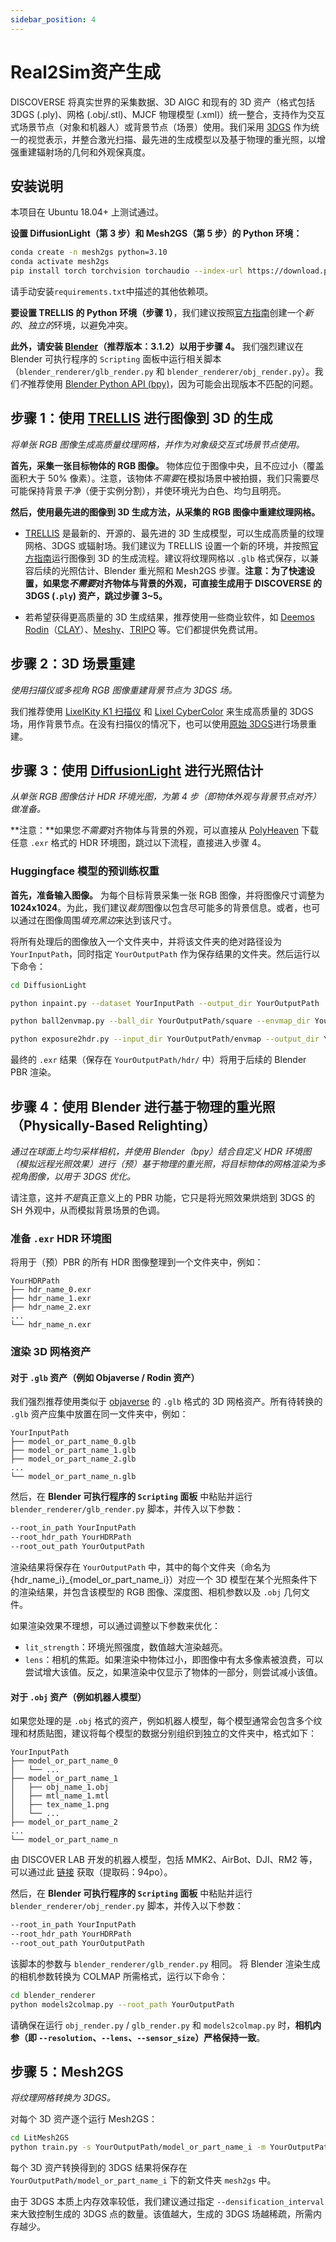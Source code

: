 ```yaml
---
sidebar_position: 4
---
```


# Real2Sim资产生成

DISCOVERSE 将真实世界的采集数据、3D AIGC 和现有的 3D 资产（格式包括 3DGS (.ply)、网格 (.obj/.stl)、MJCF 物理模型 (.xml)）统一整合，支持作为交互式场景节点（对象和机器人）或背景节点（场景）使用。我们采用 [3DGS](https://github.com/graphdeco-inria/gaussian-splatting) 作为统一的视觉表示，并整合激光扫描、最先进的生成模型以及基于物理的重光照，以增强重建辐射场的几何和外观保真度。

## 安装说明
本项目在 Ubuntu 18.04+ 上测试通过。

**设置 DiffusionLight（第 3 步）和 Mesh2GS（第 5 步）的 Python 环境：**
```bash
conda create -n mesh2gs python=3.10
conda activate mesh2gs
pip install torch torchvision torchaudio --index-url https://download.pytorch.org/whl/cu118 # replace your cuda version
```
请手动安装`requirements.txt`中描述的其他依赖项。

**要设置 TRELLIS 的 Python 环境（步骤 1）**，我们建议按照[官方指南](https://github.com/microsoft/TRELLIS)创建一个*新的*、*独立的*环境，以避免冲突。

**此外，请安装 [Blender](https://www.blender.org/)（推荐版本：3.1.2）以用于步骤 4。** 我们强烈建议在 Blender 可执行程序的 `Scripting` 面板中运行相关脚本（`blender_renderer/glb_render.py` 和 `blender_renderer/obj_render.py`）。我们*不*推荐使用 [Blender Python API (bpy)](https://docs.blender.org/api/current/info_advanced_blender_as_bpy.html)，因为可能会出现版本不匹配的问题。

## 步骤 1：使用 [TRELLIS](https://github.com/microsoft/TRELLIS) 进行图像到 3D 的生成
*将单张 RGB 图像生成高质量纹理网格，并作为对象级交互式场景节点使用。*

**首先，采集一张目标物体的 RGB 图像。** 物体应位于图像中央，且不应过小（覆盖面积大于 50% 像素）。注意，该物体*不需要*在模拟场景中被拍摄，我们只需要尽可能保持背景*干净*（便于实例分割），并使环境光为白色、均匀且明亮。

**然后，使用最先进的图像到 3D 生成方法，从采集的 RGB 图像中重建纹理网格。**

- [TRELLIS](https://github.com/microsoft/TRELLIS) 是最新的、开源的、最先进的 3D 生成模型，可以生成高质量的纹理网格、3DGS 或辐射场。我们建议为 TRELLIS 设置一个新的环境，并按照[官方指南](https://github.com/microsoft/TRELLIS)运行图像到 3D 的生成流程。建议将纹理网格以 `.glb` 格式保存，以兼容后续的光照估计、Blender 重光照和 Mesh2GS 步骤。**注意：为了快速设置，如果您*不需要*对齐物体与背景的外观，可直接生成用于 DISCOVERSE 的 3DGS (`.ply`) 资产，跳过步骤 3~5。**

- 若希望获得更高质量的 3D 生成结果，推荐使用一些商业软件，如 [Deemos Rodin](https://hyper3d.ai/)（[CLAY](https://arxiv.org/abs/2406.13897)）、[Meshy](https://www.meshy.ai/)、[TRIPO](https://www.tripo3d.ai/) 等。它们都提供免费试用。

## 步骤 2：3D 场景重建
*使用扫描仪或多视角 RGB 图像重建背景节点为 3DGS 场。*

我们推荐使用 [LixelKity K1 扫描仪](https://www.xgrids.cn/lixelk1) 和 [Lixel CyberColor](https://www.xgrids.cn/lcc) 来生成高质量的 3DGS 场，用作背景节点。在没有扫描仪的情况下，也可以使用[原始 3DGS](https://github.com/graphdeco-inria/gaussian-splatting)进行场景重建。

## 步骤 3：使用 [DiffusionLight](https://github.com/DiffusionLight/DiffusionLight) 进行光照估计
*从单张 RGB 图像估计 HDR 环境光图，为第 4 步（即物体外观与背景节点对齐）做准备。*

**注意：**如果您*不需要*对齐物体与背景的外观，可以直接从 [PolyHeaven](https://polyhaven.com/hdris) 下载任意 `.exr` 格式的 HDR 环境图，跳过以下流程，直接进入步骤 4。

### Huggingface 模型的预训练权重


**首先，准备输入图像。** 为每个目标背景采集一张 RGB 图像，并将图像尺寸调整为 **1024x1024**。为此，我们建议*裁剪*图像以包含尽可能多的背景信息。或者，也可以通过在图像周围*填充黑边*来达到该尺寸。

将所有处理后的图像放入一个文件夹中，并将该文件夹的绝对路径设为 `YourInputPath`，同时指定 `YourOutputPath` 作为保存结果的文件夹。然后运行以下命令：
```bash
cd DiffusionLight

python inpaint.py --dataset YourInputPath --output_dir YourOutputPath

python ball2envmap.py --ball_dir YourOutputPath/square --envmap_dir YourOutputPath/envmap

python exposure2hdr.py --input_dir YourOutputPath/envmap --output_dir YourOutputPath/hdr
```
最终的 `.exr` 结果（保存在 `YourOutputPath/hdr/` 中）将用于后续的 Blender PBR 渲染。


## 步骤 4：使用 Blender 进行基于物理的重光照（Physically-Based Relighting）
*通过在球面上均匀采样相机，并使用 Blender（bpy）结合自定义 HDR 环境图（模拟远程光照效果）进行（预）基于物理的重光照，将目标物体的网格渲染为多视角图像，以用于 3DGS 优化。*

请注意，这并*不是*真正意义上的 PBR 功能，它只是将光照效果烘焙到 3DGS 的 SH 外观中，从而模拟背景场景的色调。

### 准备 `.exr` HDR 环境图
将用于（预）PBR 的所有 HDR 图像整理到一个文件夹中，例如：
```
YourHDRPath                          
├── hdr_name_0.exr
├── hdr_name_1.exr
├── hdr_name_2.exr
...
└── hdr_name_n.exr
```


### 渲染 3D 网格资产

#### 对于 `.glb` 资产（例如 Objaverse / Rodin 资产）
我们强烈推荐使用类似于 [objaverse](https://github.com/allenai/objaverse-xl) 的 `.glb` 格式的 3D 网格资产。所有待转换的 `.glb` 资产应集中放置在同一文件夹中，例如：
```
YourInputPath                          
├── model_or_part_name_0.glb
├── model_or_part_name_1.glb
├── model_or_part_name_2.glb
...
└── model_or_part_name_n.glb
```

然后，在 **Blender 可执行程序的 `Scripting` 面板** 中粘贴并运行 `blender_renderer/glb_render.py` 脚本，并传入以下参数：
```bash
--root_in_path YourInputPath 
--root_hdr_path YourHDRPath 
--root_out_path YourOutputPath
```
<!-- ```bash
python blender_renderer/glb_render.py --root_in_path YourInputPath --root_hdr_path YourHDRPath --root_out_path YourOutputPath
``` -->
渲染结果将保存在 `YourOutputPath` 中，其中的每个文件夹（命名为 \{hdr_name_i\}_\{model_or_part_name_i\}）对应一个 3D 模型在某个光照条件下的渲染结果，并包含该模型的 RGB 图像、深度图、相机参数以及 `.obj` 几何文件。

如果渲染效果不理想，可以通过调整以下参数来优化：

- `lit_strength`：环境光照强度，数值越大渲染越亮。
- `lens`：相机的焦距。如果渲染中物体过小，即图像中有太多像素被浪费，可以尝试增大该值。反之，如果渲染中仅显示了物体的一部分，则尝试减小该值。
#### 对于 `.obj` 资产（例如机器人模型）
如果您处理的是 `.obj` 格式的资产，例如机器人模型，每个模型通常会包含多个纹理和材质贴图，建议将每个模型的数据分别组织到独立的文件夹中，格式如下：
```
YourInputPath                          
├── model_or_part_name_0
│   └── ...                
├── model_or_part_name_1            
│   ├── obj_name_1.obj       
│   ├── mtl_name_1.mtl       
│   ├── tex_name_1.png       
│   └── ...                
├── model_or_part_name_2
...
└── model_or_part_name_n
```
由 DISCOVER LAB 开发的机器人模型，包括 MMK2、AirBot、DJI、RM2 等，可以通过此 [链接](https://pan.baidu.com/s/1BW0GoDFmd0mPz9QItuJs7A) 获取（提取码：94po）。

然后，在 **Blender 可执行程序的 `Scripting` 面板** 中粘贴并运行 `blender_renderer/obj_render.py` 脚本，并传入以下参数：
```bash
--root_in_path YourInputPath 
--root_hdr_path YourHDRPath 
--root_out_path YourOutputPath
```
<!-- Then, render by:
```bash
python blender_renderer/obj_render.py --root_in_path YourInputPath --root_hdr_path YourHDRPath --root_out_path YourOutputPath
``` -->
该脚本的参数与 `blender_renderer/glb_render.py` 相同。
将 Blender 渲染生成的相机参数转换为 COLMAP 所需格式，运行以下命令：
```bash
cd blender_renderer
python models2colmap.py --root_path YourOutputPath
```
请确保在运行 `obj_render.py` / `glb_render.py` 和 `models2colmap.py` 时，**相机内参（即 `--resolution`、`--lens`、`--sensor_size`）严格保持一致**。

## 步骤 5：Mesh2GS
*将纹理网格转换为 3DGS。*

对每个 3D 资产逐个运行 Mesh2GS：
```bash
cd LitMesh2GS
python train.py -s YourOutputPath/model_or_part_name_i -m YourOutputPath/model_or_part_name_i/mesh2gs --data_device cuda --densify_grad_threshold 0.0002 -r 1
```
每个 3D 资产转换得到的 3DGS 结果将保存在 `YourOutputPath/model_or_part_name_i` 下的新文件夹 `mesh2gs` 中。

由于 3DGS 本质上内存效率较低，我们建议通过指定 `--densification_interval` 来大致控制生成的 3DGS 点的数量。该值越大，生成的 3DGS 场越稀疏，所需内存越少。
